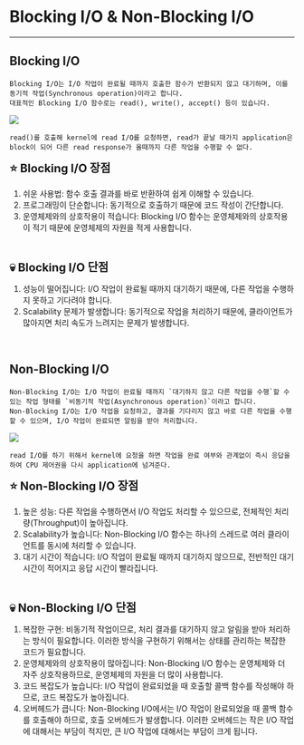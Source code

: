 # Blocking I/O & Non-Blocking I/O
- - -

## Blocking I/O


    Blocking I/O는 I/O 작업이 완료될 때까지 호출한 함수가 반환되지 않고 대기하며, 이를 동기적 작업(Synchronous operation)이라고 합니다.
    대표적인 Blocking I/O 함수로는 read(), write(), accept() 등이 있습니다.

<img src="https://grip.news/wp-content/uploads/2019/06/bio_01.gif">

    read()를 호출해 kernel에 read I/O를 요청하면, read가 끝날 때가지 application은 block이 되어 다른 read response가 올때까지 다른 작업을 수행할 수 없다.

<span style="font-size: 20px">**⭐️ Blocking I/O 장점**</span> <br>

1. 쉬운 사용법: 함수 호출 결과를 바로 반환하여 쉽게 이해할 수 있습니다.
2. 프로그래밍이 단순합니다: 동기적으로 호출하기 때문에 코드 작성이 간단합니다.
3. 운영체제와의 상호작용이 적습니다: Blocking I/O 함수는 운영체제와의 상호작용이 적기 때문에 운영체제의 자원을 적게 사용합니다.

<br>

<span style="font-size: 20px">**💀️ Blocking I/O 단점**</span> <br>

1. 성능이 떨어집니다: I/O 작업이 완료될 때까지 대기하기 때문에, 다른 작업을 수행하지 못하고 기다려야 합니다.
2. Scalability 문제가 발생합니다: 동기적으로 작업을 처리하기 때문에, 클라이언트가 많아지면 처리 속도가 느려지는 문제가 발생합니다.

<br>

## Non-Blocking I/O

    Non-Blocking I/O는 I/O 작업이 완료될 때까지 `대기하지 않고 다른 작업을 수행`할 수 있는 작업 형태를 `비동기적 작업(Asynchronous operation)`이라고 합니다. 
    Non-Blocking I/O는 I/O 작업을 요청하고, 결과를 기다리지 않고 바로 다른 작업을 수행할 수 있으며, I/O 작업이 완료되면 알림을 받아 처리합니다.

<img src="https://grip.news/wp-content/uploads/2019/06/bio_02.gif">

    read I/O를 하기 위해서 kernel에 요청을 하면 작업을 완료 여부와 관계없이 즉시 응답을 하여 CPU 제어권을 다시 application에 넘겨준다.
    

<span style="font-size: 20px">**⭐️ Non-Blocking I/O 장점**</span> <br>

1. 높은 성능: 다른 작업을 수행하면서 I/O 작업도 처리할 수 있으므로, 전체적인 처리량(Throughput)이 높아집니다.
2. Scalability가 높습니다: Non-Blocking I/O 함수는 하나의 스레드로 여러 클라이언트를 동시에 처리할 수 있습니다.
3. 대기 시간이 적습니다: I/O 작업이 완료될 때까지 대기하지 않으므로, 전반적인 대기 시간이 적어지고 응답 시간이 빨라집니다.

<br>

<span style="font-size: 20px">**💀️ Non-Blocking I/O 단점**</span> <br>

1. 복잡한 구현: 비동기적 작업이므로, 처리 결과를 대기하지 않고 알림을 받아 처리하는 방식이 필요합니다. 이러한 방식을 구현하기 위해서는 상태를 관리하는 복잡한 코드가 필요합니다.
2. 운영체제와의 상호작용이 많아집니다: Non-Blocking I/O 함수는 운영체제와 더 자주 상호작용하므로, 운영체제의 자원을 더 많이 사용합니다.
3. 코드 복잡도가 높습니다: I/O 작업이 완료되었을 때 호출할 콜백 함수를 작성해야 하므로, 코드 복잡도가 높아집니다.
4. 오버헤드가 큽니다: Non-Blocking I/O에서는 I/O 작업이 완료되었을 때 콜백 함수를 호출해야 하므로, 호출 오버헤드가 발생합니다. 이러한 오버헤드는 작은 I/O 작업에 대해서는 부담이 적지만, 큰 I/O 작업에 대해서는 부담이 크게 됩니다.

<br>